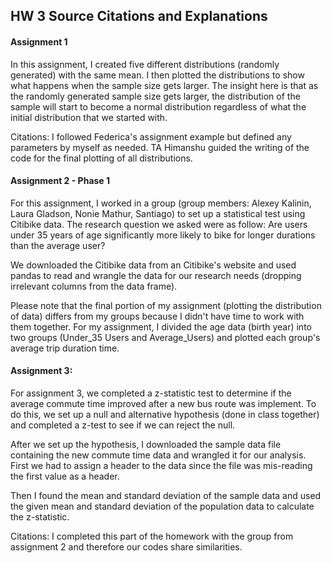 
## HW 3 Source Citations and Explanations

#### Assignment 1

In this assignment, I created five different distributions (randomly generated) with the same mean. I then plotted the distributions to show what happens when the sample size gets larger. The insight here is that as the randomly generated sample size gets larger, the distribution of the sample will start to become a normal distribution regardless of what the initial distribution that we started with.

Citations: I followed Federica's assignment example but defined any parameters by myself as needed. TA Himanshu guided the writing of the code for the final plotting of all distributions. 

#### Assignment 2 - Phase 1

For this assignment, I worked in a group (group members: Alexey Kalinin, Laura Gladson, Nonie Mathur, Santiago) to set up a statistical test using Citibike data. The research question we asked were as follow: Are users under 35 years of age significantly more likely to bike for longer durations than the average user?

We downloaded the Citibike data from an Citibike's website and used pandas to read and wrangle the data for our research needs (dropping irrelevant columns from the data frame). 

Please note that the final portion of my assignment (plotting the distribution of data) differs from my groups because I didn't have time to work with them together. For my assignment, I divided the age data (birth year) into two groups (Under_35 Users and Average_Users) and plotted each group's average trip duration time.

#### Assignment 3:

For assignment 3, we completed a z-statistic test to determine if the average commute time improved after a new bus route was implement. To do this, we set up a null and alternative hypothesis (done in class together) and completed a z-test to see if we can reject the null. 

After we set up the hypothesis, I downloaded the sample data file containing the new commute time data and wrangled it for our analysis. First we had to assign a header to the data since the file was mis-reading the first value as a header. 

Then I found the mean and standard deviation of the sample data and used the given mean and standard deviation of the population data to calculate the z-statistic. 

Citations: I completed this part of the homework with the group from assignment 2 and therefore our codes share similarities. 

